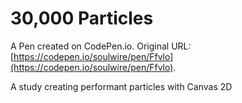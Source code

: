 # 30,000 Particles

A Pen created on CodePen.io. Original URL: [https://codepen.io/soulwire/pen/Ffvlo](https://codepen.io/soulwire/pen/Ffvlo).

A study creating performant particles with Canvas 2D
